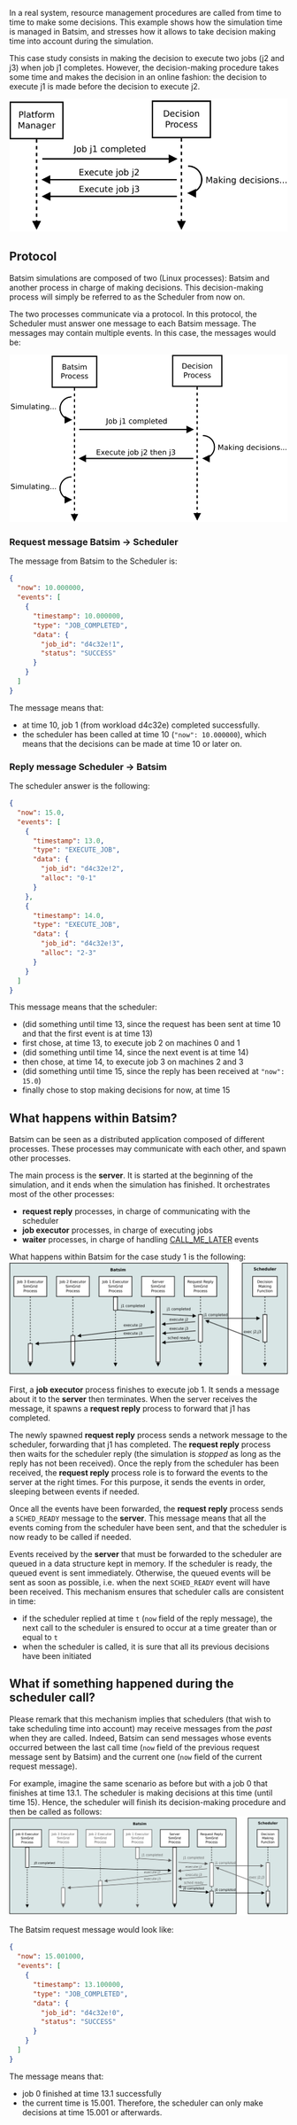 In a real system, resource management procedures are called from time to time to
make some decisions.
This example shows how the simulation time is managed in Batsim, and stresses
how it allows to take decision making time into account during the simulation.

This case study consists in making the decision to execute two jobs (j2 and j3)
when job j1 completes. However, the decision-making procedure takes some time and
makes the decision in an online fashion: the decision to execute j1 is made
before the decision to execute j2.

![case1_overview_figure](protocol_img/case1_overview.png)

## Protocol
Batsim simulations are composed of two (Linux processes): Batsim and another
process in charge of making decisions.
This decision-making process will simply be referred to as the Scheduler from now on.

The two processes communicate via a protocol. In this protocol, the Scheduler
must answer one message to each Batsim message. The messages may contain
multiple events. In this case, the messages would be:

![case1_protocol_figure](protocol_img/case1_protocol.png)

### Request message Batsim -> Scheduler
The message from Batsim to the Scheduler is:
``` JSON
{
  "now": 10.000000,
  "events": [
    {
      "timestamp": 10.000000,
      "type": "JOB_COMPLETED",
      "data": {
        "job_id": "d4c32e!1",
        "status": "SUCCESS"
      }
    }
  ]
}
```

The message means that:
- at time 10, job 1 (from workload d4c32e) completed successfully.
- the scheduler has been called at time 10 (``"now": 10.000000``),
  which means that the decisions can be made at time 10 or later on.

### Reply message Scheduler -> Batsim
The scheduler answer is the following:
``` JSON
{
  "now": 15.0,
  "events": [
    {
      "timestamp": 13.0,
      "type": "EXECUTE_JOB",
      "data": {
        "job_id": "d4c32e!2",
        "alloc": "0-1"
      }
    },
    {
      "timestamp": 14.0,
      "type": "EXECUTE_JOB",
      "data": {
        "job_id": "d4c32e!3",
        "alloc": "2-3"
      }
    }
  ]
}
```

This message means that the scheduler:
- (did something until time 13, since the request has been sent at time 10
  and that the first event is at time 13)
- first chose, at time 13, to execute job 2 on machines 0 and 1
- (did something until time 14, since the next event is at time 14)
- then chose, at time 14, to execute job 3 on machines 2 and 3
- (did something until time 15, since the reply has been received at
  ``"now": 15.0``)
- finally chose to stop making decisions for now, at time 15

## What happens within Batsim?
Batsim can be seen as a distributed application composed of different processes.
These processes may communicate with each other, and spawn other processes.

The main process is the **server**. It is started at the beginning of the
simulation, and it ends when the simulation has finished. It orchestrates
most of the other processes:
- **request reply** processes, in charge of communicating with the scheduler
- **job executor** processes, in charge of executing jobs
- **waiter** processes, in charge of handling
  [CALL_ME_LATER](proto_description.md#call_me_later) events

What happens within Batsim for the case study 1 is the following:
![case1_inner_figure](protocol_img/case1_inner.png)

First, a **job executor** process finishes to execute job 1. It sends a message
about it to the **server** then terminates. When the server receives the message,
it spawns a **request reply** process to forward that j1 has completed.

The newly spawned **request reply** process sends a network message to
the scheduler, forwarding that j1 has completed. The **request reply** process
then waits for the scheduler reply (the simulation is *stopped* as long as
the reply has not been received).
Once the reply from the scheduler has been received, the **request reply**
process role is to forward the events to the server at the right times.
For this purpose, it sends the events in order, sleeping between events if
needed.

Once all the events have been forwarded, the **request reply** process sends
a ``SCHED_READY`` message to the **server**. This message means that all the
events coming from the scheduler have been sent, and that the scheduler is
now ready to be called if needed.

Events received by the **server** that must be forwarded to the scheduler are
queued in a data structure kept in memory.
If the scheduler is ready, the queued event is sent immediately.
Otherwise, the queued events will be sent as soon as possible,
i.e. when the next ``SCHED_READY`` event will have been received.
This mechanism ensures that scheduler calls are consistent in time:
- if the scheduler replied at time ``t`` (``now`` field of the reply message),
  the next call to the scheduler is ensured to occur at a time greater than or
  equal to ``t``
- when the scheduler is called, it is sure that all its previous decisions
  have been initiated

## What if something happened during the scheduler call?
Please remark that this mechanism implies that schedulers (that wish to take
scheduling time into account) may receive messages from the *past* when they are
called. Indeed, Batsim can send messages whose events occurred between the last
call time (``now`` field of the previous request message sent by Batsim) and the
current one (``now`` field of the current request message).

For example, imagine the same scenario as before but with a job 0 that finishes
at time 13.1. The scheduler is making decisions at this time (until time 15).
Hence, the scheduler will finish its decision-making procedure and then be
called as follows:
![case1_inner_past_figure](protocol_img/case1_inner_past.png)

The Batsim request message would look like:
``` JSON
{
  "now": 15.001000,
  "events": [
    {
      "timestamp": 13.100000,
      "type": "JOB_COMPLETED",
      "data": {
        "job_id": "d4c32e!0",
        "status": "SUCCESS"
      }
    }
  ]
}
```
The message means that:
- job 0 finished at time 13.1 successfully
- the current time is 15.001. Therefore, the scheduler can only make decisions
  at time 15.001 or afterwards.
